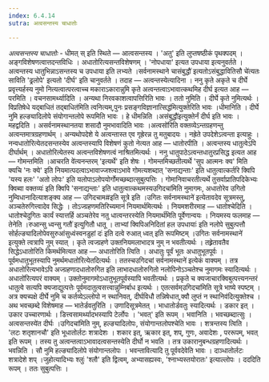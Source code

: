 ```yaml
---
index: 6.4.14
sutra: अत्वसन्तस्य चाधातोः

---
```

_अत्वसन्तस्य चाधातोः_ - धीमत् स् इति स्थिते — आत्वसन्तस्य । 'अतु' इति लुप्तषष्ठीकं पृथक्पदम् । अङ्गविशेषणत्वात्तदन्तविधिः । अधातोरित्यसन्तविशेषणम् । 'नोपधाया' इत्यत उपधाया इत्यनुवर्तते । अत्वन्तस्य धातुभिन्नाऽसन्तस्य च उपधाया इति लभ्यते ।सर्वनामस्थाने चासंबुद्धौ॑ इत्यतोऽसंबुद्धावितिसौ चे॑त्यतः साविति 'ढ्रलोपे' इत्यतो 'दीर्घ' इति चानुवर्तते । तदाह — अत्वन्तस्येत्यादिना । ननु कृते अकृते च दीर्घे प्रवृत्त्यर्हस्य नुमो नित्यत्वात्परत्वाच्च मकाराऽकारान्नुमि कृते अत्वन्तत्वाऽभावात्कथमिह दीर्घ इत्यत आह — परमिति । वचनसामर्थ्यादिति । अन्यथा निरवकाशत्वापत्तिरिति भावः । ततो नुमिति । दीर्घे कृते नुमित्यर्थः ।विप्रतिषेधे यद्बाधितं तद्बाधित॑मिति त्वनित्यम्,पुनः प्रसङ्गविज्ञानात्सिद्ध॑मित्युक्तेरिति भावः ।धीमानिति । दीर्घे नुमि हल्ङ्यादिलोपे संयोगान्तलोपे रूपमिति भावः । हे धीमन्निति ।असंबुद्धौ॑इत्युक्तेर्नं दीर्घ इति भावः । महद्वदिति । असर्वनामस्थानतया शसादौ नुमभावादिति भावः ।अत्वसो॑रिति वक्तव्येऽन्तग्रहणन्तु अत्वन्तमात्रग्रहणार्थम् । अन्यथोपदेशे ये अत्वन्तास्त एव गृह्रेरन्न तु मतुबादयः । नह्रेते उपदेशेऽत्वन्ता इत्याहुः । नन्वधातोरित्येतदसन्तस्येव अत्वन्तस्यापि विशेषणं कुतो नेत्यत आह — धातोरपीति । अत्वन्तस्य धातुत्वेऽपि दीर्घार्थम् । अधातोरित्येतस्य अत्वन्तविशेषणत्वं नाश्रितमित्यर्थः । ननु धातुपाठेऽत्वन्तधातुरप्रसिद्ध इत्यत आह — गोमन्तमिति ।आचरति वे॑त्यनन्तरम् 'इत्यर्थे' इति शेषः । गोमन्तमिच्छतीत्यर्थे 'सुप आत्मनः क्य' मिति क्यचि 'नः क्ये' इति नियमात्पदत्वाऽभावाज्जश्त्वाऽभावे गोमत्यशब्दात् 'सनाद्यन्ताः' इति धातुत्वात्कर्तरि क्विपि 'यस्य हलः' 'अतो लोपः' इति यलोपाऽलोपयोर्गोमच्छब्दात्सुबुत्पत्तिः । गोमानिवाचरतीत्यर्थे तुसर्वाप्रातिपदिकेभ्यः क्विब्वा वक्तव्यः॑ इति क्विपि 'सनाद्यन्ताः' इति धातुत्वात्कथमस्यउगिदचा॑मिति नुमागमः, अधातोरेव उगितो नुम्विधानादित्याशङ्क्य आह — उगिदचाम#इति सूत्रे इति ।उगितः सर्वनामस्थाने॑ इत्येतावदेव सूत्रमस्तु, अञ्चतेरुगित्त्वादेव सिद्धेः । तोऽज्ग्रहणमतिरिच्यमानं नियमार्थमित्यर्थः । नियमशरीरमाह — धातोश्चेदिति । धातोश्चेदुगितः कार्यं स्यात्तर्हि अञ्चतेरेव नतु धात्वन्तरस्येति नियमार्थ॑मिति पूर्वेणान्वयः । नियमस्य फलमाह — तेनेति ।रुआन्सु ध्वन्सु गतौ॑ इत्युगितौ धातू । ताभ्यां क्विपिअनिदितां हल उपधायाः॑ इति नलोपे सुबुत्पत्तौ सोर्हल्ङ्यादिलोपेवसुरुआंसुध्वंस्वनडुहां दः॑ इति दत्वे रुआत् ध्वत् इति रूपमिष्टम् ।उगितः सर्वनामस्थाने॑ इत्युक्ते त्वत्रापि नुम् स्यात् । कृते त्वज्ग्रहणे उक्तनियमलाभादत्र नुम् न भवतीत्यर्थः । तह्र्रेतावतैव सिद्धेऽधातोरिति किमर्थमित्यत आह — अधातोरिति त्विति । अधातुः पूर्वं भूतः अधातुभूतपूर्वः । पूर्वमधातुभूतस्यापि नुमर्थमधातोरित्येतदित्यर्थः । ततस्चउगिदचां सर्वनामस्थाने॑ इत्येकं वाक्यम् । तत्र अधातोरित्यभावेऽपि अज्ग्रहणादधातोरुगित इति लाभादधातोरुगितो नलोपिनोऽञ्चतेश्च नुमागमः स्यादित्यर्थः ।अधातो॑रित्यपरं वाक्यम् । उक्तोनुमागमोऽधातुभूतपूर्वस्यापि भवतीत्यर्थः । प्रकृते च क्यजाचारक्विबुत्पत्त्यनन्तरं धातुत्वे सत्यपि क्यजाद्युत्पत्तेः पूर्वमदातुत्वसत्त्वान्नुम्निर्बाध इत्यर्थः । एतत्सर्वम्उगिदचा॑मिति सूत्रे भाष्ये स्पष्टम् । अत्र क्यच्पक्षे दीर्घे नुमि च कर्तव्येऽल्लोपो न स्थानिवत्, दीर्घविधौ तन्निषेधात्,क्वौ लुप्तं न स्थानिव॑दित्युक्तेश्च । अथ भवच्छब्दे विशेषमाह — भातेर्डवतुरिति । उणादिसूत्रमेतत् । भाधातोर्डवतुः स्यादित्यर्थः । डकार इत् । उकार उच्चारणार्थः । डित्त्वसामर्थ्यादभस्यापि टेर्लोपः । 'भवत्' इति रूपम् । भवानिति । भवच्छब्दात्सुः ।अत्वसन्तस्ये॑त दीर्घः ।उगिदचा॑मिति नुम्, हल्ङ्यादिलोपः, संयोगान्तलोपश्चेति भावः । शत्रन्तस्य त्विति । 'लटः शतृशानचौ' इति भूधातोर्लटः शत्रादेशः । शकार इत्, ऋकार इत्, शप्, गुणः, अवादेशः , पररूपम्, भवत् इति रूपम् । तस्य तु अत्वन्तत्वाऽभावादत्वसन्तस्येति दीर्घो न भवति । तत्र उकारानुबन्धग्रहणादित्यर्थः । भवन्निति । सौ नुमि हल्ङ्यादिलोपे संयोगान्तलोपः । भवन्तावित्यादि तु पूर्ववदेवेति भावः । दाञ्धातोर्लटः शत्रादेशे शप् ।जुहोत्यादिभ्यः श्लुः॑ 'श्लौ' इति द्वित्वम्, अभ्यासह्यस्वः, 'श्नाभ्यस्तयोरातः' इत्याल्लोपः । दददिति रूपम् । ततः सुबुत्पत्तिः ।